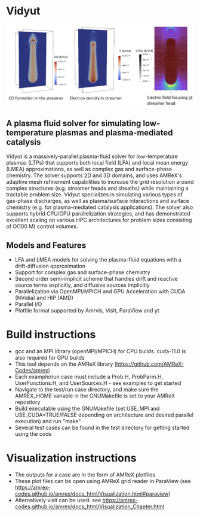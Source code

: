 # Vidyut
<div align="center">
<img src="https://github.com/hsitaram/vidyut3d/blob/main/images/vidyut_image.png" alt="Vidyut Logo">
</div>

## A plasma fluid solver for simulating low-temperature plasmas and plasma-mediated catalysis

Vidyut is a massively-parallel plasma-fluid solver for low-temperature plasmas (LTPs) that supports both local field (LFA) and local mean energy (LMEA) approximations, as well as complex gas and surface-phase chemistry. The solver supports 2D and 3D domains, and uses AMReX's adaptive mesh refinement capabilities to increase the grid resolution around complex structures (e.g. streamer heads and sheaths) while maintaining a tractable problem size. Vidyut specializes in simulating various types of gas-phase discharges, as well as plasma/surface interactions and surface chemistry (e.g. for plasma-mediated catalysis applications). The solver also supports hybrid CPU/GPU parallelization strategies, and has demonstrated excellent scaling on various HPC architectures for problem sizes consisting of O(100 M) control volumes.

## Models and Features

- LFA and LMEA models for solving the plasma-fluid equations with a drift-diffusion approximation
- Support for complex gas and surface-phase chemistry
- Second order semi-implicit scheme that handles drift and reactive source terms explicitly, and diffusive sources implicitly 
- Parallelization via OpenMPI/MPICH and GPU Acceleration with CUDA (NVidia) and HIP (AMD)
- Parallel I/O
- Plotfile format supported by Amrvis, VisIt, ParaView and yt

# Build instructions
* gcc and an MPI library (openMPI/MPICH) for CPU builds. cuda-11.0 is also required for GPU builds
* This tool depends on the AMReX library (https://github.com/AMReX-Codes/amrex)
* Each example/run case must include a Prob.H, ProbParm.H, UserFunctions.H, and UserSources.H - see examples to get started 
* Navigate to the test/run case directory, and make sure the AMREX_HOME variable in the GNUMakefile is set to your AMReX repository
* Build executable using the GNUMakefile (set USE_MPI and USE_CUDA=TRUE/FALSE depending on architecture and desired parallel execution) and run "make"
* Several test cases can be found in the test directory for getting started using the code

# Visualization instructions

* The outputs for a case are in the form of AMReX plotfiles
* These plot files can be open using AMReX grid reader in ParaView (see https://amrex-codes.github.io/amrex/docs_html/Visualization.html#paraview)
* Alternatively visit can be used. see https://amrex-codes.github.io/amrex/docs_html/Visualization_Chapter.html